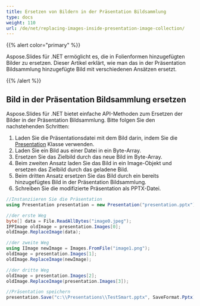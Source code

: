 ```yaml
---
title: Ersetzen von Bildern in der Präsentation Bildsammlung
type: docs
weight: 110
url: /de/net/replacing-images-inside-presentation-image-collection/
---
```


{{% alert color="primary" %}} 

Aspose.Slides für .NET ermöglicht es, die in Folienformen hinzugefügten Bilder zu ersetzen. Dieser Artikel erklärt, wie man das in der Präsentation Bildsammlung hinzugefügte Bild mit verschiedenen Ansätzen ersetzt.

{{% /alert %}} 
## **Bild in der Präsentation Bildsammlung ersetzen**
Aspose.Slides für .NET bietet einfache API-Methoden zum Ersetzen der Bilder in der Präsentation Bildsammlung. Bitte folgen Sie den nachstehenden Schritten:

1. Laden Sie die Präsentationsdatei mit dem Bild darin, indem Sie die [Presentation](https://reference.aspose.com/slides/net/aspose.slides/presentation) Klasse verwenden.
1. Laden Sie ein Bild aus einer Datei in ein Byte-Array.
1. Ersetzen Sie das Zielbild durch das neue Bild im Byte-Array.
1. Beim zweiten Ansatz laden Sie das Bild in ein Image-Objekt und ersetzen das Zielbild durch das geladene Bild.
1. Beim dritten Ansatz ersetzen Sie das Bild durch ein bereits hinzugefügtes Bild in der Präsentation Bildsammlung.
1. Schreiben Sie die modifizierte Präsentation als PPTX-Datei.

```c#
//Instanziieren Sie die Präsentation
using Presentation presentation = new Presentation("presentation.pptx");

//der erste Weg
byte[] data = File.ReadAllBytes("image0.jpeg");
IPPImage oldImage = presentation.Images[0];
oldImage.ReplaceImage(data);

//der zweite Weg
using IImage newImage = Images.FromFile("image1.png");
oldImage = presentation.Images[1];
oldImage.ReplaceImage(newImage);

//der dritte Weg
oldImage = presentation.Images[2];
oldImage.ReplaceImage(presentation.Images[3]);

//Präsentation speichern
presentation.Save("c:\\Presentations\\TestSmart.pptx", SaveFormat.Pptx);
```